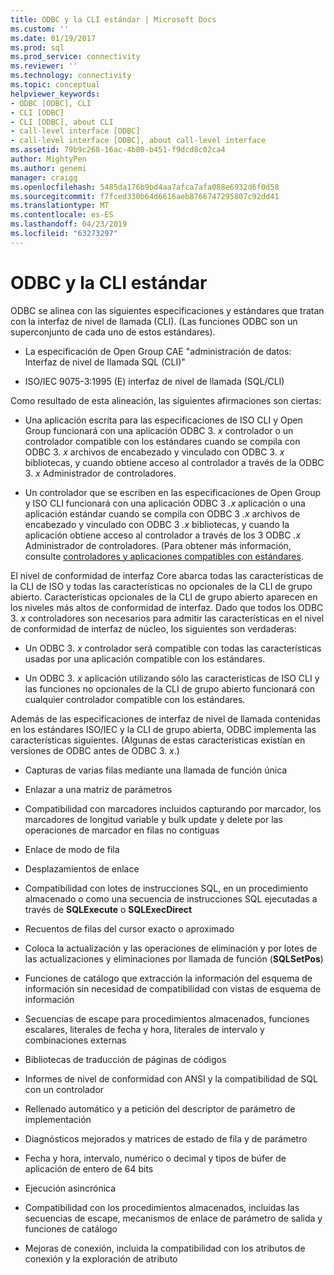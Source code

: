 ```yaml
---
title: ODBC y la CLI estándar | Microsoft Docs
ms.custom: ''
ms.date: 01/19/2017
ms.prod: sql
ms.prod_service: connectivity
ms.reviewer: ''
ms.technology: connectivity
ms.topic: conceptual
helpviewer_keywords:
- ODBC [ODBC], CLI
- CLI [ODBC]
- CLI [ODBC], about CLI
- call-level interface [ODBC]
- call-level interface [ODBC], about call-level interface
ms.assetid: 79b9c268-16ac-4b80-b451-f9dcd8c02ca4
author: MightyPen
ms.author: genemi
manager: craigg
ms.openlocfilehash: 5485da176b9bd4aa7afca7afa088e6932d6f0d58
ms.sourcegitcommit: f7fced330b64d6616aeb8766747295807c92dd41
ms.translationtype: MT
ms.contentlocale: es-ES
ms.lasthandoff: 04/23/2019
ms.locfileid: "63273297"
---
```

# <a name="odbc-and-the-standard-cli"></a>ODBC y la CLI estándar
ODBC se alinea con las siguientes especificaciones y estándares que tratan con la interfaz de nivel de llamada (CLI). (Las funciones ODBC son un superconjunto de cada uno de estos estándares).  
  
-   La especificación de Open Group CAE "administración de datos: Interfaz de nivel de llamada SQL (CLI)"  
  
-   ISO/IEC 9075-3:1995 (E) interfaz de nivel de llamada (SQL/CLI)  
  
 Como resultado de esta alineación, las siguientes afirmaciones son ciertas:  
  
-   Una aplicación escrita para las especificaciones de ISO CLI y Open Group funcionará con una aplicación ODBC 3. *x* controlador o un controlador compatible con los estándares cuando se compila con ODBC 3. *x* archivos de encabezado y vinculado con ODBC 3. *x* bibliotecas, y cuando obtiene acceso al controlador a través de la ODBC 3. *x* Administrador de controladores.  
  
-   Un controlador que se escriben en las especificaciones de Open Group y ISO CLI funcionará con una aplicación ODBC 3 *.x* aplicación o una aplicación estándar cuando se compila con ODBC 3 *.x* archivos de encabezado y vinculado con ODBC 3 *.x* bibliotecas, y cuando la aplicación obtiene acceso al controlador a través de los 3 ODBC *.x* Administrador de controladores. (Para obtener más información, consulte [controladores y aplicaciones compatibles con estándares](../../odbc/reference/develop-app/standards-compliant-applications-and-drivers.md).  
  
 El nivel de conformidad de interfaz Core abarca todas las características de la CLI de ISO y todas las características no opcionales de la CLI de grupo abierto. Características opcionales de la CLI de grupo abierto aparecen en los niveles más altos de conformidad de interfaz. Dado que todos los ODBC 3. *x* controladores son necesarios para admitir las características en el nivel de conformidad de interfaz de núcleo, los siguientes son verdaderas:  
  
-   Un ODBC 3. *x* controlador será compatible con todas las características usadas por una aplicación compatible con los estándares.  
  
-   Un ODBC 3. *x* aplicación utilizando sólo las características de ISO CLI y las funciones no opcionales de la CLI de grupo abierto funcionará con cualquier controlador compatible con los estándares.  
  
 Además de las especificaciones de interfaz de nivel de llamada contenidas en los estándares ISO/IEC y la CLI de grupo abierta, ODBC implementa las características siguientes. (Algunas de estas características existían en versiones de ODBC antes de ODBC 3. *x*.)  
  
-   Capturas de varias filas mediante una llamada de función única  
  
-   Enlazar a una matriz de parámetros  
  
-   Compatibilidad con marcadores incluidos capturando por marcador, los marcadores de longitud variable y bulk update y delete por las operaciones de marcador en filas no contiguas  
  
-   Enlace de modo de fila  
  
-   Desplazamientos de enlace  
  
-   Compatibilidad con lotes de instrucciones SQL, en un procedimiento almacenado o como una secuencia de instrucciones SQL ejecutadas a través de **SQLExecute** o **SQLExecDirect**  
  
-   Recuentos de filas del cursor exacto o aproximado  
  
-   Coloca la actualización y las operaciones de eliminación y por lotes de las actualizaciones y eliminaciones por llamada de función (**SQLSetPos**)  
  
-   Funciones de catálogo que extracción la información del esquema de información sin necesidad de compatibilidad con vistas de esquema de información  
  
-   Secuencias de escape para procedimientos almacenados, funciones escalares, literales de fecha y hora, literales de intervalo y combinaciones externas  
  
-   Bibliotecas de traducción de páginas de códigos  
  
-   Informes de nivel de conformidad con ANSI y la compatibilidad de SQL con un controlador  
  
-   Rellenado automático y a petición del descriptor de parámetro de implementación  
  
-   Diagnósticos mejorados y matrices de estado de fila y de parámetro  
  
-   Fecha y hora, intervalo, numérico o decimal y tipos de búfer de aplicación de entero de 64 bits  
  
-   Ejecución asincrónica  
  
-   Compatibilidad con los procedimientos almacenados, incluidas las secuencias de escape, mecanismos de enlace de parámetro de salida y funciones de catálogo  
  
-   Mejoras de conexión, incluida la compatibilidad con los atributos de conexión y la exploración de atributo
